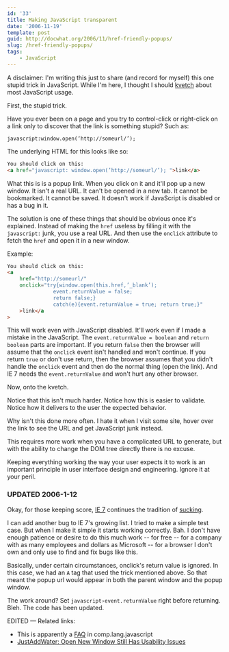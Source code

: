 ```yaml
---
id: '33'
title: Making JavaScript transparent
date: '2006-11-19'
template: post
guid: http://docwhat.org/2006/11/href-friendly-popups/
slug: /href-friendly-popups/
tags:
    - JavaScript
---
```


A disclaimer: I'm writing this just to share (and record for myself) this one
stupid trick in JavaScript. While I'm here, I thought I should
[kvetch](http://en.wiktionary.org/wiki/kvetch) about most JavaScript usage.

First, the stupid trick.

Have you ever been on a page and you try to control-click or right-click on a
link only to discover that the link is something stupid? Such as:

```
javascript:window.open(‘http://someurl/’);
```

<!-- more -->The underlying HTML for this looks like so:

```html
You should click on this:
<a href="javascript: window.open(’http://someurl/’); ">link</a>
```

What this is is a popup link. When you click on it and it'll pop up a new
window. It isn't a real URL. It can't be opened in a new tab. It cannot be
bookmarked. It cannot be saved. It doesn't work if JavaScript is disabled or
has a bug in it.

The solution is one of these things that should be obvious once it's
explained. Instead of making the `href` useless by filling it with the
`javascript:` junk, you use a real URL. And then use the `onclick` attribute
to fetch the `href` and open it in a new window.

Example:

```html
You should click on this:
<a
    href="http://someurl/"
    onclick="try{window.open(this.href,’_blank’);
               event.returnValue = false;
               return false;}
               catch(e){event.returnValue = true; return true;}"
    >link</a
>
```

This will work even with JavaScript disabled. It'll work even if I made a
mistake in the JavaScript. The `event.returnValue = boolean` and
`return boolean` parts are important. If you return `false` then the browser
will assume that the `onclick` event isn't handled and won't continue. If you
return `true` or don't use return, then the browser assumes that you didn't
handle the `onclick` event and then do the normal thing (open the link). And
IE 7 needs the `event.returnValue` and won't hurt any other browser.

Now, onto the kvetch.

Notice that this isn't much harder. Notice how this is easier to validate.
Notice how it delivers to the user the expected behavior.

Why isn't this done more often. I hate it when I visit some site, hover over
the link to see the URL and get JavaScript junk instead.

This requires more work when you have a complicated URL to generate, but with
the ability to change the DOM tree directly there is no excuse.

Keeping everything working the way your user expects it to work is an
important principle in user interface design and engineering. Ignore it at
your peril.

### UPDATED 2006-1-12

Okay, for those keeping score,
[IE 7](http://en.wikipedia.org/wiki/Internet_Explorer#Criticism) continues the
tradition of
[sucking](http://www.quirksmode.org/bugreports/archives/explorer_7/index.html).

I can add another bug to IE 7's growing list. I tried to make a simple test
case. But when I make it simple it starts working correctly. Bah. I don't have
enough patience or desire to do this much work -- for free -- for a company
with as many employees and dollars as Microsoft -- for a browser I don't own
and only use to find and fix bugs like this.

Basically, under certain circumstances, onclick's return value is ignored. In
this case, we had an `A` tag that used the trick mentioned above. So that
meant the popup url would appear in both the parent window and the popup
window.

The work around? Set `javascript›event.returnValue` right before returning.
Bleh. The code has been updated.

EDITED — Related links:

-   This is apparently a [FAQ](http://jibbering.com/faq/#FAQ4_24) in
    comp.lang.javascript
-   [JustAddWater: Open New Window Still Has Usability Issues](http://justaddwater.dk/2007/06/13/open-new-window-still-has-usability-issues/)
